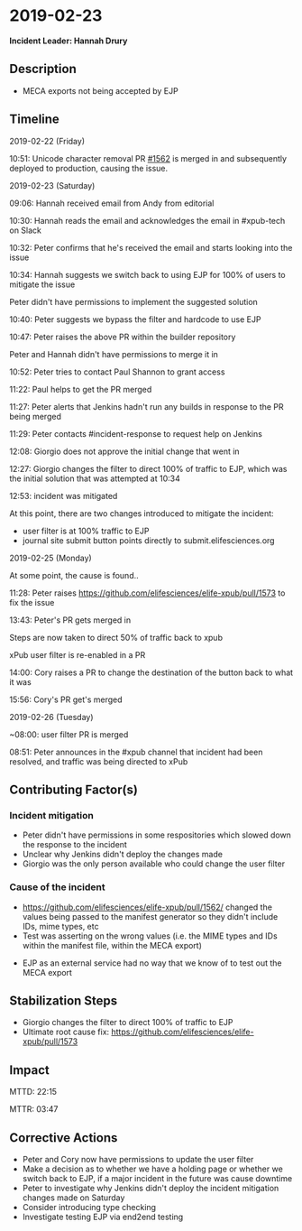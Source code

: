 # 2019-02-23

**Incident Leader: Hannah Drury**

## Description

- MECA exports not being accepted by EJP

## Timeline

2019-02-22 (Friday)

10:51: Unicode character removal PR [#1562](https://github.com/elifesciences/elife-xpub/pull/1562) is merged in and subsequently deployed to production, causing the issue.

2019-02-23 (Saturday)

09:06: Hannah received email from Andy from editorial

10:30: Hannah reads the email and acknowledges the email in #xpub-tech on Slack

10:32: Peter confirms that he's received the email and starts looking into the issue

10:34: Hannah suggests we switch back to using EJP for 100% of users to mitigate the issue

Peter didn't have permissions to implement the suggested solution

10:40: Peter suggests we bypass the filter and hardcode to use EJP

10:47: Peter raises the above PR within the builder repository

Peter and Hannah didn't have permissions to merge it in

10:52: Peter tries to contact Paul Shannon to grant access

11:22: Paul helps to get the PR merged

11:27: Peter alerts that Jenkins hadn't run any builds in response to the PR being merged

11:29: Peter contacts #incident-response to request help on Jenkins

12:08: Giorgio does not approve the initial change that went in

12:27: Giorgio changes the filter to direct 100% of traffic to EJP, which was the initial solution that was attempted at 10:34

12:53: incident was mitigated

At this point, there are two changes introduced to mitigate the incident:
- user filter is at 100% traffic to EJP
- journal site submit button points directly to submit.elifesciences.org

2019-02-25 (Monday)

At some point, the cause is found..

11:28: Peter raises https://github.com/elifesciences/elife-xpub/pull/1573 to fix the issue

13:43: Peter's PR gets merged in

Steps are now taken to direct 50% of traffic back to xpub 

xPub user filter is re-enabled in a PR

14:00: Cory raises a PR to change the destination of the button back to what it was

15:56: Cory's PR get's merged 

2019-02-26 (Tuesday)

~08:00: user filter PR is merged

08:51: Peter announces in the #xpub channel that incident had been resolved, and traffic was being directed to xPub

## Contributing Factor(s)

### Incident mitigation
- Peter didn't have permissions in some respositories which slowed down the response to the incident
- Unclear why Jenkins didn't deploy the changes made
- Giorgio was the only person available who could change the user filter

### Cause of the incident
- https://github.com/elifesciences/elife-xpub/pull/1562/ changed the values being passed to the manifest generator so they didn't include IDs, mime types, etc
- Test was asserting on the wrong values (i.e. the MIME types and IDs within the manifest file, within the MECA export)
<!-- - Difficult to see what the assertions were due to snapshot testing -->
- EJP as an external service had no way that we know of to test out the MECA export

## Stabilization Steps

- Giorgio changes the filter to direct 100% of traffic to EJP
- Ultimate root cause fix: https://github.com/elifesciences/elife-xpub/pull/1573

## Impact

MTTD: 22:15

MTTR: 03:47

## Corrective Actions

- Peter and Cory now have permissions to update the user filter
- Make a decision as to whether we have a holding page or whether we switch back to EJP, if a major incident in the future was cause downtime
- Peter to investigate why Jenkins didn't deploy the incident mitigation changes made on Saturday
- Consider introducing type checking
- Investigate testing EJP via end2end testing
